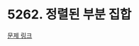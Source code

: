 # 5262. 정렬된 부분 집합

[문제 링크](https://swexpertacademy.com/main/talk/solvingClub/problemView.do?solveclubId=AZC_w6Z6yygDFAQW&contestProbId=AZGL8v1au4cDFAXd&probBoxId=AZGL5K66u0MDFAXd&type=USER&problemBoxTitle=3w_homework&problemBoxCnt=5)
